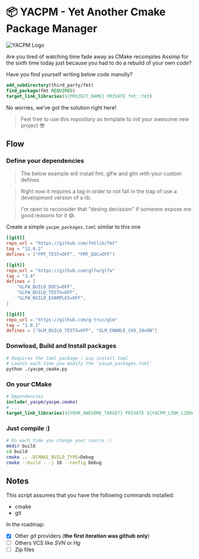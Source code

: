 # 📦 YACPM - Yet Another Cmake Package Manager

![YACPM Logo](https://i.imgur.com/A2KPcdK.jpeg)

Are you tired of watching time fade away as CMake recompiles Assimp for the sixth time today just because you had to do a rebuild of your own code?

Have you find yourself writing below code manully?
```cmake
add_subdirectory(third_party/fmt)
find_package(fmt REQUIRED)
target_link_libraries(${PROJECT_NAME} PRIVATE fmt::fmt)
```

No worries, we’ve got the solution right here!

> Feel free to use this repository as template to init your awesome new project 😎

## Flow

### Define your dependencies

> The below example will install fmt, glfw and glm with your custom defines.

> Right now it requires a tag in order to not fall in the trap of use a development version of a lib.

> I'm open to reconsider that "desing decission" if someone expose me good reasons for it 😅.

Create a simple `yacpm_packages.toml` similar to this one
```toml
[[git]]
repo_url = "https://github.com/fmtlib/fmt"
tag = "11.0.2"
defines = ["FMT_TEST=OFF", "FMT_DOC=OFF"]

[[git]]
repo_url = "https://github.com/glfw/glfw"
tag = "3.4"
defines = [
    "GLFW_BUILD_DOCS=OFF",
    "GLFW_BUILD_TESTS=OFF",
    "GLFW_BUILD_EXAMPLES=OFF",
]

[[git]]
repo_url = "https://github.com/g-truc/glm"
tag = "1.0.1"
defines = ["GLM_BUILD_TESTS=OFF", "GLM_ENABLE_CXX_20=ON"]

```

### Donwload, Build and Install packages
```bash
# Requires the toml package : pip install toml
# Launch each time you modify the 'yacpm_packages.toml'
python ./yacpm_cmake.py
```

### On your CMake
```cmake
# Dependencies
include(_yacpm/yacpm.cmake)
# ...
target_link_libraries(${YOUR_AWESOME_TARGET} PRIVATE ${YACPM_LINK_LIBRARIES})
```

### Just compile :)
```bash
# Do each time you change your source :)
mkdir build
cd build
cmake .. -DCMAKE_BUILD_TYPE=Debug
cmake --build . -j 16 --config Debug
```

## Notes

This script assumes that you have the following commands installed:
- cmake
- git

In the roadmap:
- [x] Other *git* providers (**the first iteration was github only**)
- [ ] Others VCS like *SVN* or *Hg*
- [ ] Zip files

